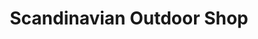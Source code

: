 ---
title: "Scandinavian Outdoor Shop"
url: /bachenbuelach/scandinavian-outdoor-shop/
shop: Outdoor
---